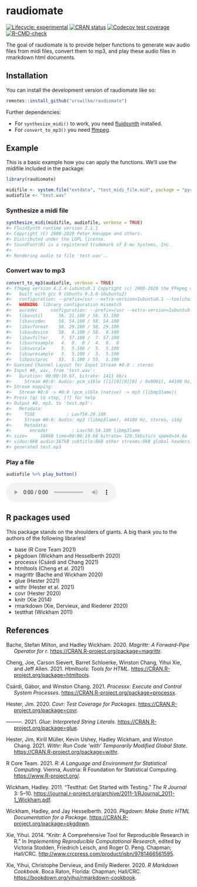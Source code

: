 
<!-- README.md is generated from README.Rmd. Please edit that file -->

# raudiomate

<!-- badges: start -->

[![Lifecycle:
experimental](https://img.shields.io/badge/lifecycle-experimental-orange.svg)](https://lifecycle.r-lib.org/articles/stages.html#experimental)
[![CRAN
status](https://www.r-pkg.org/badges/version/raudiomate)](https://CRAN.R-project.org/package=raudiomate)
[![Codecov test
coverage](https://codecov.io/gh/urswilke/raudiomate/branch/master/graph/badge.svg)](https://app.codecov.io/gh/urswilke/raudiomate?branch=master)
[![R-CMD-check](https://github.com/urswilke/raudiomate/workflows/R-CMD-check/badge.svg)](https://github.com/urswilke/raudiomate/actions)
<!-- badges: end -->

The goal of raudiomate is to provide helper functions to generate wav
audio files from midi files, convert them to mp3, and play these audio
files in rmarkdown html documents.

## Installation

You can install the development version of raudiomate like so:

``` r
remotes::install_github("urswilke/raudiomate")
```

Further dependencies:

-   For `synthesize_midi()` to work, you need
    [fluidsynth](https://www.fluidsynth.org/) installed.
-   For `convert_to_mp3()` you need [ffmpeg](https://www.ffmpeg.org/).

## Example

This is a basic example how you can apply the functions. We’ll use the
midifile included in the package:

``` r
library(raudiomate)

midifile <- system.file("extdata", "test_midi_file.mid", package = "pyramidi")
audiofile <- "test.wav"
```

### Synthesize a midi file

``` r
synthesize_midi(midifile, audiofile, verbose = TRUE)
#> FluidSynth runtime version 2.1.1
#> Copyright (C) 2000-2020 Peter Hanappe and others.
#> Distributed under the LGPL license.
#> SoundFont(R) is a registered trademark of E-mu Systems, Inc.
#> 
#> Rendering audio to file 'test.wav'..
```

### Convert wav to mp3

``` r
convert_to_mp3(audiofile, verbose = TRUE)
#> ffmpeg version 4.2.4-1ubuntu0.1 Copyright (c) 2000-2020 the FFmpeg developers
#>   built with gcc 9 (Ubuntu 9.3.0-10ubuntu2)
#>   configuration: --prefix=/usr --extra-version=1ubuntu0.1 --toolchain=hardened --libdir=/usr/lib/x86_64-linux-gnu --incdir=/usr/include/x86_64-linux-gnu --arch=amd64 --enable-gpl --disable-stripping --enable-avresample --disable-filter=resample --enable-avisynth --enable-gnutls --enable-ladspa --enable-libaom --enable-libass --enable-libbluray --enable-libbs2b --enable-libcaca --enable-libcdio --enable-libcodec2 --enable-libflite --enable-libfontconfig --enable-libfreetype --enable-libfribidi --enable-libgme --enable-libgsm --enable-libjack --enable-libmp3lame --enable-libmysofa --enable-libopenjpeg --enable-libopenmpt --enable-libopus --enable-libpulse --enable-librsvg --enable-librubberband --enable-libshine --enable-libsnappy --enable-libsoxr --enable-libspeex --enable-libssh --enable-libtheora --enable-libtwolame --enable-libvidstab --enable-libvorbis --enable-libvpx --enable-libwavpack --enable-libwebp --enable-libx265 --enable-libxml2 --enable-libxvid --enable-libzmq --enable-libzvbi --enable-lv2 --enable-omx --enable-openal --enable-opencl --enable-opengl --enable-sdl2 --enable-libdc1394 --enable-libdrm --enable-libiec61883 --enable-nvenc --enable-chromaprint --enable-frei0r --enable-libx264 --enable-shared
#>   WARNING: library configuration mismatch
#>   avcodec     configuration: --prefix=/usr --extra-version=1ubuntu0.1 --toolchain=hardened --libdir=/usr/lib/x86_64-linux-gnu --incdir=/usr/include/x86_64-linux-gnu --arch=amd64 --enable-gpl --disable-stripping --enable-avresample --disable-filter=resample --enable-avisynth --enable-gnutls --enable-ladspa --enable-libaom --enable-libass --enable-libbluray --enable-libbs2b --enable-libcaca --enable-libcdio --enable-libcodec2 --enable-libflite --enable-libfontconfig --enable-libfreetype --enable-libfribidi --enable-libgme --enable-libgsm --enable-libjack --enable-libmp3lame --enable-libmysofa --enable-libopenjpeg --enable-libopenmpt --enable-libopus --enable-libpulse --enable-librsvg --enable-librubberband --enable-libshine --enable-libsnappy --enable-libsoxr --enable-libspeex --enable-libssh --enable-libtheora --enable-libtwolame --enable-libvidstab --enable-libvorbis --enable-libvpx --enable-libwavpack --enable-libwebp --enable-libx265 --enable-libxml2 --enable-libxvid --enable-libzmq --enable-libzvbi --enable-lv2 --enable-omx --enable-openal --enable-opencl --enable-opengl --enable-sdl2 --enable-libdc1394 --enable-libdrm --enable-libiec61883 --enable-nvenc --enable-chromaprint --enable-frei0r --enable-libx264 --enable-shared --enable-version3 --disable-doc --disable-programs --enable-libaribb24 --enable-liblensfun --enable-libopencore_amrnb --enable-libopencore_amrwb --enable-libtesseract --enable-libvo_amrwbenc
#>   libavutil      56. 31.100 / 56. 31.100
#>   libavcodec     58. 54.100 / 58. 54.100
#>   libavformat    58. 29.100 / 58. 29.100
#>   libavdevice    58.  8.100 / 58.  8.100
#>   libavfilter     7. 57.100 /  7. 57.100
#>   libavresample   4.  0.  0 /  4.  0.  0
#>   libswscale      5.  5.100 /  5.  5.100
#>   libswresample   3.  5.100 /  3.  5.100
#>   libpostproc    55.  5.100 / 55.  5.100
#> Guessed Channel Layout for Input Stream #0.0 : stereo
#> Input #0, wav, from 'test.wav':
#>   Duration: 00:00:10.67, bitrate: 1411 kb/s
#>     Stream #0:0: Audio: pcm_s16le ([1][0][0][0] / 0x0001), 44100 Hz, stereo, s16, 1411 kb/s
#> Stream mapping:
#>   Stream #0:0 -> #0:0 (pcm_s16le (native) -> mp3 (libmp3lame))
#> Press [q] to stop, [?] for help
#> Output #0, mp3, to 'test.mp3':
#>   Metadata:
#>     TSSE            : Lavf58.29.100
#>     Stream #0:0: Audio: mp3 (libmp3lame), 44100 Hz, stereo, s16p
#>     Metadata:
#>       encoder         : Lavc58.54.100 libmp3lame
#> size=     168kB time=00:00:10.68 bitrate= 128.5kbits/s speed=34.6x    
#> video:0kB audio:167kB subtitle:0kB other streams:0kB global headers:0kB muxing overhead: 0.147640%
#> generated test.mp3
```

### Play a file

``` r
audiofile %>% play_button()
```

<audio controls="">
<source src="https://urswilke.github.io/raudiomate/articles/test.mp3" type="audio/mp3"/>
</audio>

<br/>

<!-- 
The following as well as the bibtex file "pkg-refs.bib" were automatically
created with the commands:
library(grateful)
pkgs <- scan_packages()
# don't know why including "R" gives an error ??
pkgs <- pkgs[!pkgs %in% c("raudiomate")]
cites <- get_citations(pkgs)
rmd <- create_rmd(cites)

-> then copy the list in the created refs.Rmd below

-->

## R packages used

This package stands on the shoulders of giants. A big thank you to the
authors of the following libraries!

-   base (R Core Team 2021)
-   pkgdown (Wickham and Hesselberth 2020)
-   processx (Csárdi and Chang 2021)
-   htmltools (Cheng et al. 2021)
-   magrittr (Bache and Wickham 2020)
-   glue (Hester 2021)
-   withr (Hester et al. 2021)
-   covr (Hester 2020)
-   knitr (Xie 2014)
-   rmarkdown (Xie, Dervieux, and Riederer 2020)
-   testthat (Wickham 2011)

## References

<div id="refs" class="references csl-bib-body hanging-indent">

<div id="ref-magrittr" class="csl-entry">

Bache, Stefan Milton, and Hadley Wickham. 2020. *Magrittr: A
Forward-Pipe Operator for r*.
<https://CRAN.R-project.org/package=magrittr>.

</div>

<div id="ref-htmltools" class="csl-entry">

Cheng, Joe, Carson Sievert, Barret Schloerke, Winston Chang, Yihui Xie,
and Jeff Allen. 2021. *Htmltools: Tools for HTML*.
<https://CRAN.R-project.org/package=htmltools>.

</div>

<div id="ref-processx" class="csl-entry">

Csárdi, Gábor, and Winston Chang. 2021. *Processx: Execute and Control
System Processes*. <https://CRAN.R-project.org/package=processx>.

</div>

<div id="ref-covr" class="csl-entry">

Hester, Jim. 2020. *Covr: Test Coverage for Packages*.
<https://CRAN.R-project.org/package=covr>.

</div>

<div id="ref-glue" class="csl-entry">

———. 2021. *Glue: Interpreted String Literals*.
<https://CRAN.R-project.org/package=glue>.

</div>

<div id="ref-withr" class="csl-entry">

Hester, Jim, Kirill Müller, Kevin Ushey, Hadley Wickham, and Winston
Chang. 2021. *Withr: Run Code ’with’ Temporarily Modified Global State*.
<https://CRAN.R-project.org/package=withr>.

</div>

<div id="ref-base" class="csl-entry">

R Core Team. 2021. *R: A Language and Environment for Statistical
Computing*. Vienna, Austria: R Foundation for Statistical Computing.
<https://www.R-project.org/>.

</div>

<div id="ref-testthat" class="csl-entry">

Wickham, Hadley. 2011. “Testthat: Get Started with Testing.” *The R
Journal* 3: 5–10.
<https://journal.r-project.org/archive/2011-1/RJournal_2011-1_Wickham.pdf>.

</div>

<div id="ref-pkgdown" class="csl-entry">

Wickham, Hadley, and Jay Hesselberth. 2020. *Pkgdown: Make Static HTML
Documentation for a Package*.
<https://CRAN.R-project.org/package=pkgdown>.

</div>

<div id="ref-knitr" class="csl-entry">

Xie, Yihui. 2014. “Knitr: A Comprehensive Tool for Reproducible Research
in R.” In *Implementing Reproducible Computational Research*, edited by
Victoria Stodden, Friedrich Leisch, and Roger D. Peng. Chapman;
Hall/CRC. <http://www.crcpress.com/product/isbn/9781466561595>.

</div>

<div id="ref-rmarkdown" class="csl-entry">

Xie, Yihui, Christophe Dervieux, and Emily Riederer. 2020. *R Markdown
Cookbook*. Boca Raton, Florida: Chapman; Hall/CRC.
<https://bookdown.org/yihui/rmarkdown-cookbook>.

</div>

</div>
